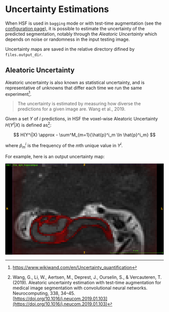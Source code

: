# Uncertainty Estimations

When HSF is used in `bagging` mode or with test-time augmentation (see the [configuration page](configuration.md)),
it is possible to estimate the uncertainty of the predicted segmentation, notably through the *Aleatoric Uncertainty*
which depends on noise or randomness in the input testing image.

Uncertainty maps are saved in the relative directory difined by `files.output_dir`.

## Aleatoric Uncertainty

Aleatoric uncertainty is also known as statistical uncertainty, and is representative of unknowns that differ each time we run the same experiment[^1].

> The uncertainty is estimated by measuring how diverse the predictions for a given image are.
> Wang et al., 2019.

Given a set $Y$ of $i$ predictions, in HSF the voxel-wise Aleatoric Uncertainty $H(Y^i|X)$ is defined as[^2]:

$$
H(Y^i|X) \approx - \sum^M_{m=1}{\hat{p}^i_m \ln \hat{p}^i_m}
$$

where $\hat{p}^i_m$ is the frequency of the $m$th unique value in $Y^i$.

For example, here is an output uncertainty map:

![Uncertainty Map](../resources/uncertainty_map.png)


[^1]: https://www.wikiwand.com/en/Uncertainty_quantification

[^2]: Wang, G., Li, W., Aertsen, M., Deprest, J., Ourselin, S., & Vercauteren, T. (2019). Aleatoric
uncertainty estimation with test-time augmentation for medical image segmentation with
convolutional neural networks. Neurocomputing, 338, 34–45.
[https://doi.org/10.1016/j.neucom.2019.01.103](https://doi.org/10.1016/j.neucom.2019.01.103)

